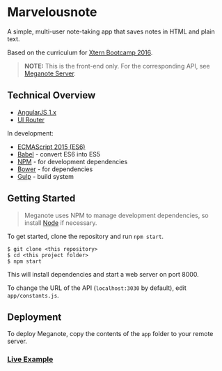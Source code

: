 # Marvelousnote
 
 A simple, multi-user note-taking app that saves notes in HTML and plain text.
 
 Based on the curriculum for [Xtern Bootcamp 2016](http://bootcamp16.getfretless.com/).
 
 > **NOTE:** This is the front-end only. For the corresponding API, see [Meganote Server](https://github.com/xternbootcamp16/meganote-server).
 
 ## Technical Overview
 
 * [AngularJS 1.x](https://angularjs.org/)
 * [UI Router](https://github.com/angular-ui/ui-router)
 
 In development:
 * [ECMAScript 2015 (ES6)](http://es6-features.org/)
 * [Babel](http://babeljs.io/) - convert ES6 into ES5
 * [NPM](https://github.com/npm/npm) - for development dependencies
 * [Bower](https://bower.io/) - for dependencies
 * [Gulp](https://www.npmjs.com/package/gulp) - build system
 
 ## Getting Started
 
 > Meganote uses NPM to manage development dependencies, so install [Node](https://nodejs.org/en/) if necessary.
 
 To get started, clone the repository and run `npm start`.
 
 ```shell
 $ git clone <this repository>
 $ cd <this project folder>
 $ npm start
 ```
 
 This will install dependencies and start a web server on port 8000.
 
 To change the URL of the API (`localhost:3030` by default), edit `app/constants.js`.
 
 ## Deployment
 
 To deploy Meganote, copy the contents of the `app` folder to your remote server.
 
 ### [Live Example](http://bootcamp16.getfretless.com/meganote/#/sign-up)
